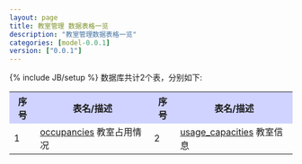 ```yaml
---
layout: page
title: 教室管理 数据表格一览
description: "教室管理数据表格一览"
categories: [model-0.0.1]
version: ["0.0.1"]
---
```

{% include JB/setup %}
数据库共计2个表，分别如下:

<table class="table table-bordered table-striped table-condensed">
  <tr>
    <th style="background-color:#D0D3FF">序号</th>
    <th style="background-color:#D0D3FF">表名/描述</th>
    <th style="background-color:#D0D3FF">序号</th>
    <th style="background-color:#D0D3FF">表名/描述</th>
  </tr>
  <tr>
    <td>1</td>
    <td><a href="room.html#occupancies">occupancies</a> 教室占用情况</td>
    <td>2</td>
    <td><a href="room.html#usagecapacities">usage_capacities</a> 教室信息</td>
  </tr>
</table>
